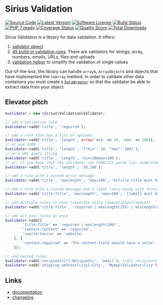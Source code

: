 # Sirius Validation

[![Source Code](http://img.shields.io/badge/source-siriusphp/validation-blue.svg?style=flat-square)](https://github.com/siriusphp/validation)
[![Latest Version](https://img.shields.io/packagist/v/siriusphp/validation.svg?style=flat-square)](https://github.com/siriusphp/validation/releases)
[![Software License](https://img.shields.io/badge/license-MIT-brightgreen.svg?style=flat-square)](https://github.com/siriusphp/validation/blob/master/LICENSE)
[![Build Status](https://img.shields.io/travis/siriusphp/validation/master.svg?style=flat-square)](https://travis-ci.org/siriusphp/validation)
[![PHP 7 ready](http://php7ready.timesplinter.ch/siriusphp/validation/master/badge.svg)](https://travis-ci.org/siriusphp/validation)
[![Coverage Status](https://img.shields.io/scrutinizer/coverage/g/siriusphp/validation.svg?style=flat-square)](https://scrutinizer-ci.com/g/siriusphp/validation/code-structure)
[![Quality Score](https://img.shields.io/scrutinizer/g/siriusphp/validation.svg?style=flat-square)](https://scrutinizer-ci.com/g/siriusphp/validation)
[![Total Downloads](https://img.shields.io/packagist/dt/siriusphp/validation.svg?style=flat-square)](https://packagist.org/packages/siriusphp/validation)

Sirius Validation is a library for data validation. It offers:

1. [validator object](docs/validator.md)
2. [45 build-in validation rules](docs/validation_rules.md). There are validators for strings, array, numbers, emails, URLs, files and uploads
3. [validation helper](docs/helper.md) to simplify the validation of single values

Out-of-the-box, the library can handle `array`s, `ArrayObject`s and objects that have implemented the `toArray` method.
In order to validate other data containers you must create a [`DataWrapper`](https://github.com/siriusphp/validation/blob/master/src/Validation/DataWrapper/WrapperInterface.php) so that the validator be able to extract data from your object.

## Elevator pitch

```php
$validator = new \Sirius\Validation\Validator;

// add a validation rule
$validator->add('title', 'required');

// add a rule that has a list of options
$validator->add('title', 'length', array('min' => 10, 'max' => 100));
// or use JSON
$validator->add('title', 'length', '{"min": 10, "max": 100}');
// or a URL query string
$validator->add('title', 'length', 'min=10&max=100');
// or, if you know that the validator can CORECTLY parse (ie: understand) the options string
$validator->add('title', 'length', '10,100');

// add a rule with a custom error message
$validator->add('title', 'maxlength', 'max=100', 'Article title must have less than {max} characters');

// add a rule with a custom message and a label (very handy with forms)
$validator->add('title:Title', 'maxlength', 'max=100', '{label} must have less than {max} characters');

// add multiple rules at once (separate using [space][pipe][space])
$validator->add('title:Title', 'required | maxlength(255) | minlength(min=10)');

// add all your rules at once
$validator->add([
        'title:Title' => 'required | maxlength(100)',
        'content:Content' => 'required',
        'source:Source' => 'website'
    ], [
        'content.required' => 'The content field should have a velue'
    ]);

// add nested rules
$validator->add('recipients[*]:Recipients', 'email'); //all recipients must be valid email addresses
$validator->add('shipping_address[city]:City', 'MyApp\Validator\City'); // uses a custom validator to validate the shipping city

```

## Links

- [documentation](http://sirius.ro/php/sirius/validation/)
- [changelog](CHANGELOG.md)

